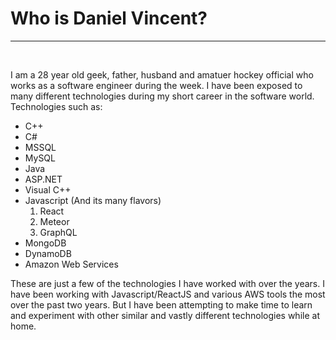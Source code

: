 <h1>Who is Daniel Vincent?</h1>

----
<br>

I am a 28 year old geek, father, husband and amatuer hockey official who works as a software engineer during the week. I have been exposed to many different technologies during my short career in the software world. Technologies such as:
  
  * C++
  * C#
  * MSSQL
  * MySQL
  * Java
  * ASP.NET
  * Visual C++
  * Javascript (And its many flavors)
    1. React
    2. Meteor
    3. GraphQL
  * MongoDB
  * DynamoDB
  * Amazon Web Services

These are just a few of the technologies I have worked with over the years. I have been working with Javascript/ReactJS and various AWS tools the most over the past two years. But I have been attempting to make time to learn and experiment with other similar and vastly different technologies while at home.